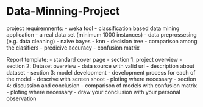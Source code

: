 # Data-Minning-Project
project requiremnents:
	- weka tool
	- classification based data mining application
	- a real data set (minimum 1000 instances)
	- data preprossesing (e.g. data cleaning)
	- naive bayes
	- knn
	- decision tree
	- comparison among the clasifiers
		- predicive accuracy
		- confusion matrix

Report template:
	- standard cover page 
	- section 1: project overview
	- section 2: Dataset overview
		- data source with valid url
		- description about dataset
	- section 3: model development
		- development process for each of the model
		- descrive with screen shoot 
		- ploting where necessary
	- section 4: discussion and conclusion
		- comparison of models with confusion matrix
		- ploting where necessary
		- draw your conclusion with your personal observation

